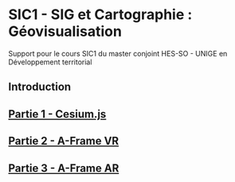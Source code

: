 # SIC1 - SIG et Cartographie : Géovisualisation
Support pour le cours SIC1 du master conjoint HES-SO - UNIGE en Développement territorial

## Introduction

## [Partie 1 - Cesium.js](Cesium.md)

## [Partie 2 - A-Frame VR](A-FrameVR.md)

## [Partie 3 - A-Frame AR](A-FrameAR.md)
